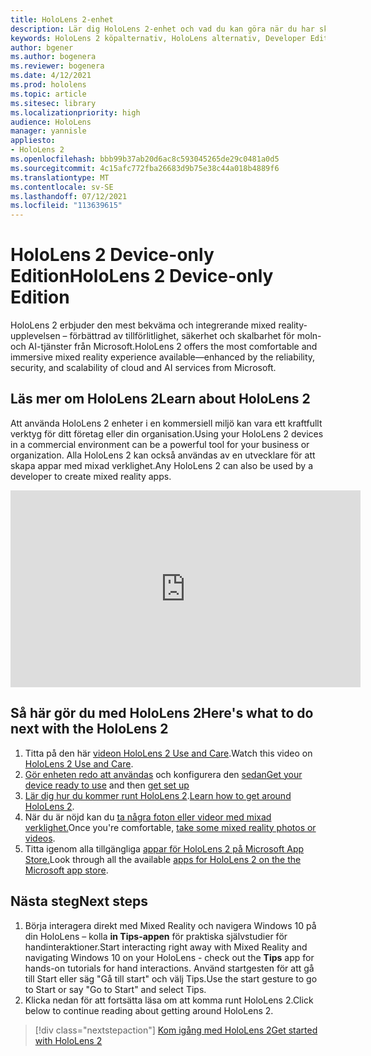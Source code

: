```yaml
---
title: HoloLens 2-enhet
description: Lär dig HoloLens 2-enhet och vad du kan göra när du har skaffat en egen.
keywords: HoloLens 2 köpalternativ, HoloLens alternativ, Developer Edition
author: bgener
ms.author: bogenera
ms.reviewer: bogenera
ms.date: 4/12/2021
ms.prod: hololens
ms.topic: article
ms.sitesec: library
ms.localizationpriority: high
audience: HoloLens
manager: yannisle
appliesto:
- HoloLens 2
ms.openlocfilehash: bbb99b37ab20d6ac8c593045265de29c0481a0d5
ms.sourcegitcommit: 4c15afc772fba26683d9b75e38c44a018b4889f6
ms.translationtype: MT
ms.contentlocale: sv-SE
ms.lasthandoff: 07/12/2021
ms.locfileid: "113639615"
---
```

# <a name="hololens-2-device-only-edition"></a><span data-ttu-id="698ae-104">HoloLens 2 Device-only Edition</span><span class="sxs-lookup"><span data-stu-id="698ae-104">HoloLens 2 Device-only Edition</span></span>

<span data-ttu-id="698ae-105">HoloLens 2 erbjuder den mest bekväma och integrerande mixed reality-upplevelsen – förbättrad av tillförlitlighet, säkerhet och skalbarhet för moln- och AI-tjänster från Microsoft.</span><span class="sxs-lookup"><span data-stu-id="698ae-105">HoloLens 2 offers the most comfortable and immersive mixed reality experience available—enhanced by the reliability, security, and scalability of cloud and AI services from Microsoft.</span></span>

## <a name="learn-about-hololens-2"></a><span data-ttu-id="698ae-106">Läs mer om HoloLens 2</span><span class="sxs-lookup"><span data-stu-id="698ae-106">Learn about HoloLens 2</span></span>
<span data-ttu-id="698ae-107">Att använda HoloLens 2 enheter i en kommersiell miljö kan vara ett kraftfullt verktyg för ditt företag eller din organisation.</span><span class="sxs-lookup"><span data-stu-id="698ae-107">Using your HoloLens 2 devices in a commercial environment can be a powerful tool for your business or organization.</span></span> <span data-ttu-id="698ae-108">Alla HoloLens 2 kan också användas av en utvecklare för att skapa appar med mixad verklighet.</span><span class="sxs-lookup"><span data-stu-id="698ae-108">Any HoloLens 2 can also be used by a developer to create mixed reality apps.</span></span>

<iframe width="560" height="315" src="https://www.youtube.com/embed/XwOnHqiNAeU" frameborder="0" allow="accelerometer; autoplay; clipboard-write; encrypted-media; gyroscope; picture-in-picture" allowfullscreen></iframe>

## <a name="heres-what-to-do-next-with-the-hololens-2"></a><span data-ttu-id="698ae-109">Så här gör du med HoloLens 2</span><span class="sxs-lookup"><span data-stu-id="698ae-109">Here's what to do next with the HoloLens 2</span></span>

1. <span data-ttu-id="698ae-110">Titta på den här [videon HoloLens 2 Use and Care](/hololens/hololens2-maintenance##HoloLens-2-Use-and-Care).</span><span class="sxs-lookup"><span data-stu-id="698ae-110">Watch this video on [HoloLens 2 Use and Care](/hololens/hololens2-maintenance##HoloLens-2-Use-and-Care).</span></span>
1. <span data-ttu-id="698ae-111">[Gör enheten redo att användas](/hololens/hololens2-setup) och konfigurera den [sedan](/hololens/hololens2-start)</span><span class="sxs-lookup"><span data-stu-id="698ae-111">[Get your device ready to use](/hololens/hololens2-setup) and then [get set up](/hololens/hololens2-start)</span></span>
1. <span data-ttu-id="698ae-112">[Lär dig hur du kommer runt HoloLens 2](/hololens/holographic-home).</span><span class="sxs-lookup"><span data-stu-id="698ae-112">[Learn how to get around HoloLens 2](/hololens/holographic-home).</span></span>
1. <span data-ttu-id="698ae-113">När du är nöjd kan du [ta några foton eller videor med mixad verklighet.](/hololens/holographic-photos-and-videos)</span><span class="sxs-lookup"><span data-stu-id="698ae-113">Once you're comfortable, [take some mixed reality photos or videos](/hololens/holographic-photos-and-videos).</span></span>
1. <span data-ttu-id="698ae-114">Titta igenom alla tillgängliga [appar för HoloLens 2 på Microsoft App Store.](/hololens/holographic-store-apps)</span><span class="sxs-lookup"><span data-stu-id="698ae-114">Look through all the available [apps for HoloLens 2 on the the Microsoft app store](/hololens/holographic-store-apps).</span></span>

## <a name="next-steps"></a><span data-ttu-id="698ae-115">Nästa steg</span><span class="sxs-lookup"><span data-stu-id="698ae-115">Next steps</span></span>

1. <span data-ttu-id="698ae-116">Börja interagera direkt med Mixed Reality och navigera Windows 10 på din HoloLens – kolla **in Tips-appen** för praktiska självstudier för handinteraktioner.</span><span class="sxs-lookup"><span data-stu-id="698ae-116">Start interacting right away with Mixed Reality and navigating Windows 10 on your HoloLens - check out the **Tips** app for hands-on tutorials for hand interactions.</span></span> <span data-ttu-id="698ae-117">Använd startgesten för att gå till Start eller säg "Gå till start" och välj Tips.</span><span class="sxs-lookup"><span data-stu-id="698ae-117">Use the start gesture to go to Start or say "Go to Start" and select Tips.</span></span>
1. <span data-ttu-id="698ae-118">Klicka nedan för att fortsätta läsa om att komma runt HoloLens 2.</span><span class="sxs-lookup"><span data-stu-id="698ae-118">Click below to continue reading about getting around HoloLens 2.</span></span>

> [!div class="nextstepaction"]
> [<span data-ttu-id="698ae-119">Kom igång med HoloLens 2</span><span class="sxs-lookup"><span data-stu-id="698ae-119">Get started with HoloLens 2</span></span>](hololens2-basic-usage.md)